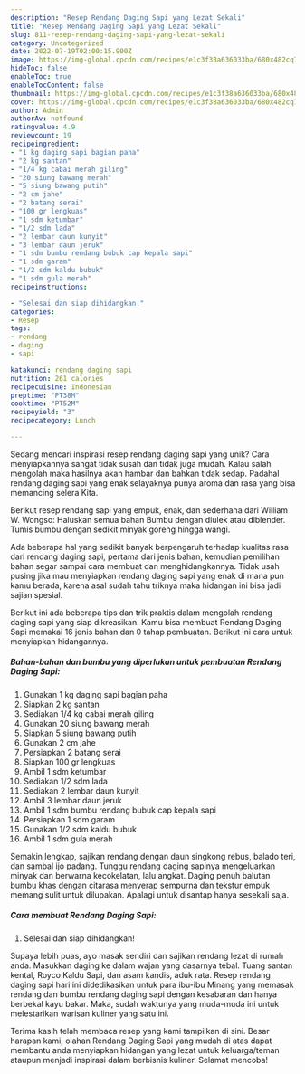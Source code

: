 ```yaml
---
description: "Resep Rendang Daging Sapi yang Lezat Sekali"
title: "Resep Rendang Daging Sapi yang Lezat Sekali"
slug: 811-resep-rendang-daging-sapi-yang-lezat-sekali
category: Uncategorized
date: 2022-07-19T02:00:15.900Z
image: https://img-global.cpcdn.com/recipes/e1c3f38a636033ba/680x482cq70/rendang-daging-sapi-foto-resep-utama.jpg
hideToc: false
enableToc: true
enableTocContent: false
thumbnail: https://img-global.cpcdn.com/recipes/e1c3f38a636033ba/680x482cq70/rendang-daging-sapi-foto-resep-utama.jpg
cover: https://img-global.cpcdn.com/recipes/e1c3f38a636033ba/680x482cq70/rendang-daging-sapi-foto-resep-utama.jpg
author: Admin
authorAv: notfound
ratingvalue: 4.9
reviewcount: 19
recipeingredient:
- "1 kg daging sapi bagian paha"
- "2 kg santan"
- "1/4 kg cabai merah giling"
- "20 siung bawang merah"
- "5 siung bawang putih"
- "2 cm jahe"
- "2 batang serai"
- "100 gr lengkuas"
- "1 sdm ketumbar"
- "1/2 sdm lada"
- "2 lembar daun kunyit"
- "3 lembar daun jeruk"
- "1 sdm bumbu rendang bubuk cap kepala sapi"
- "1 sdm garam"
- "1/2 sdm kaldu bubuk"
- "1 sdm gula merah"
recipeinstructions:

- "Selesai dan siap dihidangkan!"
categories:
- Resep
tags:
- rendang
- daging
- sapi

katakunci: rendang daging sapi 
nutrition: 261 calories
recipecuisine: Indonesian
preptime: "PT38M"
cooktime: "PT52M"
recipeyield: "3"
recipecategory: Lunch

---
```





Sedang mencari inspirasi resep rendang daging sapi yang unik? Cara menyiapkannya sangat tidak susah dan tidak juga mudah. Kalau salah mengolah maka hasilnya akan hambar dan bahkan tidak sedap. Padahal rendang daging sapi yang enak selayaknya punya aroma dan rasa yang bisa memancing selera Kita.





Berikut resep rendang sapi yang empuk, enak, dan sederhana dari William W. Wongso: Haluskan semua bahan Bumbu dengan diulek atau diblender. Tumis bumbu dengan sedikit minyak goreng hingga wangi.

Ada beberapa hal yang sedikit banyak berpengaruh terhadap kualitas rasa dari rendang daging sapi, pertama dari jenis bahan, kemudian pemilihan bahan segar sampai cara membuat dan menghidangkannya. Tidak usah pusing jika mau menyiapkan rendang daging sapi yang enak di mana pun kamu berada, karena asal sudah tahu triknya maka hidangan ini bisa jadi sajian spesial.






Berikut ini ada beberapa tips dan trik praktis dalam mengolah rendang daging sapi yang siap dikreasikan. Kamu bisa membuat Rendang Daging Sapi memakai 16 jenis bahan dan 0 tahap pembuatan. Berikut ini cara untuk menyiapkan hidangannya.

<!--inarticleads1-->

##### Bahan-bahan dan bumbu yang diperlukan untuk pembuatan Rendang Daging Sapi:

1. Gunakan 1 kg daging sapi bagian paha
1. Siapkan 2 kg santan
1. Sediakan 1/4 kg cabai merah giling
1. Gunakan 20 siung bawang merah
1. Siapkan 5 siung bawang putih
1. Gunakan 2 cm jahe
1. Persiapkan 2 batang serai
1. Siapkan 100 gr lengkuas
1. Ambil 1 sdm ketumbar
1. Sediakan 1/2 sdm lada
1. Sediakan 2 lembar daun kunyit
1. Ambil 3 lembar daun jeruk
1. Ambil 1 sdm bumbu rendang bubuk cap kepala sapi
1. Persiapkan 1 sdm garam
1. Gunakan 1/2 sdm kaldu bubuk
1. Ambil 1 sdm gula merah


Semakin lengkap, sajikan rendang dengan daun singkong rebus, balado teri, dan sambal ijo padang. Tunggu rendang daging sapinya mengeluarkan minyak dan berwarna kecokelatan, lalu angkat. Daging penuh balutan bumbu khas dengan citarasa menyerap sempurna dan tekstur empuk memang sulit untuk dilupakan. Apalagi untuk disantap hanya sesekali saja. 

<!--inarticleads2-->

##### Cara membuat Rendang Daging Sapi:


1. Selesai dan siap dihidangkan!

Supaya lebih puas, ayo masak sendiri dan sajikan rendang lezat di rumah anda. Masukkan daging ke dalam wajan yang dasarnya tebal. Tuang santan kental, Royco Kaldu Sapi, dan asam kandis, aduk rata. Resep rendang daging sapi hari ini didedikasikan untuk para ibu-ibu Minang yang memasak rendang dan bumbu rendang daging sapi dengan kesabaran dan hanya berbekal kayu bakar. Maka, sudah waktunya yang muda-muda ini untuk melestarikan warisan kuliner yang satu ini. 

Terima kasih telah membaca resep yang kami tampilkan di sini. Besar harapan kami, olahan Rendang Daging Sapi yang mudah di atas dapat membantu anda menyiapkan hidangan yang lezat untuk keluarga/teman ataupun menjadi inspirasi dalam berbisnis kuliner. Selamat mencoba!
